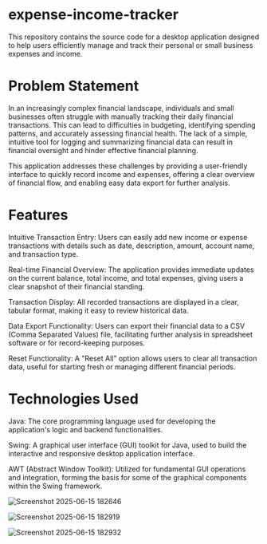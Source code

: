# expense-income-tracker

This repository contains the source code for a desktop application designed to help users efficiently manage and track their personal or small business expenses and income.

# Problem Statement
In an increasingly complex financial landscape, individuals and small businesses often struggle with manually tracking their daily financial transactions. This can lead to difficulties in budgeting, identifying spending patterns, and accurately assessing financial health. The lack of a simple, intuitive tool for logging and summarizing financial data can result in financial oversight and hinder effective financial planning.

This application addresses these challenges by providing a user-friendly interface to quickly record income and expenses, offering a clear overview of financial flow, and enabling easy data export for further analysis.

# Features
Intuitive Transaction Entry: Users can easily add new income or expense transactions with details such as date, description, amount, account name, and transaction type.

Real-time Financial Overview: The application provides immediate updates on the current balance, total income, and total expenses, giving users a clear snapshot of their financial standing.

Transaction Display: All recorded transactions are displayed in a clear, tabular format, making it easy to review historical data.

Data Export Functionality: Users can export their financial data to a CSV (Comma Separated Values) file, facilitating further analysis in spreadsheet software or for record-keeping purposes.

Reset Functionality: A "Reset All" option allows users to clear all transaction data, useful for starting fresh or managing different financial periods.

# Technologies Used
Java: The core programming language used for developing the application's logic and backend functionalities.

Swing: A graphical user interface (GUI) toolkit for Java, used to build the interactive and responsive desktop application interface.

AWT (Abstract Window Toolkit): Utilized for fundamental GUI operations and integration, forming the basis for some of the graphical components within the Swing framework.

![Screenshot 2025-06-15 182646](https://github.com/user-attachments/assets/f2a1785f-4c5e-4095-aaf2-3f78a84658e4)


![Screenshot 2025-06-15 182919](https://github.com/user-attachments/assets/a9275ef5-90c6-4dfb-9e2f-d39485274a58)


![Screenshot 2025-06-15 182932](https://github.com/user-attachments/assets/1f4656ae-d081-437f-9f67-b7368b5015a4)
